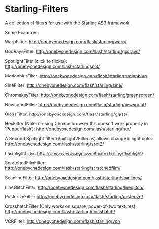 Starling-Filters
================

A collection of filters for use with the Starling AS3 framework.



Some Examples:

WarpFilter:
http://onebyonedesign.com/flash/starling/warp/

GodRaysFilter:
http://onebyonedesign.com/flash/starling/godrays/

SpotlightFilter (click to flicker):
http://onebyonedesign.com/flash/starlingspot/

MotionblurFilter:
http://onebyonedesign.com/flash/starlingmotionblur/

SineFilter:
http://onebyonedesign.com/flash/starling/sine/

ChromakeyFilter:
http://onebyonedesign.com/flash/starling/greenscreen/

NewsprintFilter:
http://onebyonedesign.com/flash/starling/newsprint/

GlassFilter:
http://onebyonedesign.com/flash/starling/glass/

HexFilter (Note: if using Chrome browser this doesn't work properly in 'Pepperflash'):
http://onebyonedesign.com/flash/starling/hex/

A Second Spotlight filter (Spotlight2Filter.as) allows change in light color: 
http://onebyonedesign.com/flash/starling/spot2/

FlashlightFilter:
http://onebyonedesign.com/flash/starling/flashlight/

ScratchedFilmFilter:
http://onebyonedesign.com/flash/starling/scratchedfilm/

ScanlineFilter:
http://onebyonedesign.com/flash/starling/scanlines/

LineGlitchFilter:
http://onebyonedesign.com/flash/starling/lineglitch/

PosterizeFilter:
http://onebyonedesign.com/flash/starling/posterize/

CrosshatchFilter (Only works on square, power-of-two textures):
http://onebyonedesign.com/flash/starling/crosshatch/

VCRFilter:
http://onebyonedesign.com/flash/starling/vcr/
